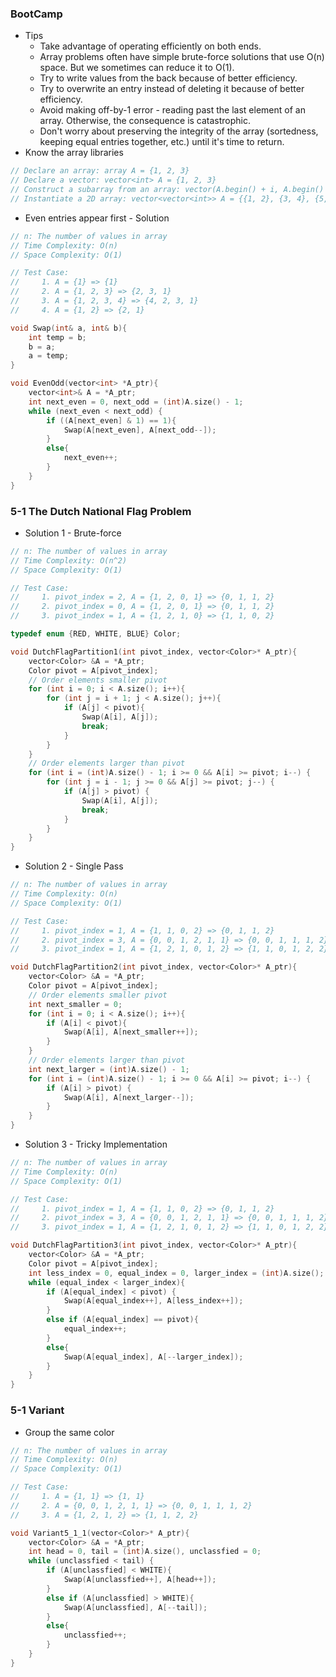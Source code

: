 ### BootCamp

* Tips
  * Take advantage of operating efficiently on both ends.
  * Array problems often have simple brute-force solutions that use O\(n\) space. But we sometimes can reduce it to O\(1\).
  * Try to write values from the back because of better efficiency.
  * Try to overwrite an entry instead of deleting it because of better efficiency.
  * Avoid making off-by-1 error - reading past the last element of an array. Otherwise, the consequence is catastrophic.
  * Don't worry about preserving the integrity of the array \(sortedness, keeping equal entries together, etc.\) until it's time to return.
* Know the array libraries

```cpp
// Declare an array: array A = {1, 2, 3}
// Declare a vector: vector<int> A = {1, 2, 3}
// Construct a subarray from an array: vector(A.begin() + i, A.begin() + j)
// Instantiate a 2D array: vector<vector<int>> A = {{1, 2}, {3, 4}, {5, 6}}
```

* Even entries appear first - Solution

```cpp
// n: The number of values in array
// Time Complexity: O(n)
// Space Complexity: O(1)

// Test Case:
//     1. A = {1} => {1}
//     2. A = {1, 2, 3} => {2, 3, 1}
//     3. A = {1, 2, 3, 4} => {4, 2, 3, 1}
//     4. A = {1, 2} => {2, 1}

void Swap(int& a, int& b){
    int temp = b;
    b = a;
    a = temp;
}

void EvenOdd(vector<int> *A_ptr){
    vector<int>& A = *A_ptr;
    int next_even = 0, next_odd = (int)A.size() - 1;
    while (next_even < next_odd) {
        if ((A[next_even] & 1) == 1){
            Swap(A[next_even], A[next_odd--]);
        }
        else{
            next_even++;
        }
    }
}
```

### 5-1 The Dutch National Flag Problem

* Solution 1 - Brute-force

```cpp
// n: The number of values in array
// Time Complexity: O(n^2)
// Space Complexity: O(1)

// Test Case:
//     1. pivot_index = 2, A = {1, 2, 0, 1} => {0, 1, 1, 2}
//     2. pivot_index = 0, A = {1, 2, 0, 1} => {0, 1, 1, 2}
//     3. pivot_index = 1, A = {1, 2, 1, 0} => {1, 1, 0, 2}

typedef enum {RED, WHITE, BLUE} Color;

void DutchFlagPartition1(int pivot_index, vector<Color>* A_ptr){
    vector<Color> &A = *A_ptr;
    Color pivot = A[pivot_index];
    // Order elements smaller pivot
    for (int i = 0; i < A.size(); i++){
        for (int j = i + 1; j < A.size(); j++){
            if (A[j] < pivot){
                Swap(A[i], A[j]);
                break;
            }
        }
    }
    // Order elements larger than pivot
    for (int i = (int)A.size() - 1; i >= 0 && A[i] >= pivot; i--) {
        for (int j = i - 1; j >= 0 && A[j] >= pivot; j--) {
            if (A[j] > pivot) {
                Swap(A[i], A[j]);
                break;
            }
        }
    }
}
```

* Solution 2 - Single Pass

```cpp
// n: The number of values in array
// Time Complexity: O(n)
// Space Complexity: O(1)

// Test Case:
//     1. pivot_index = 1, A = {1, 1, 0, 2} => {0, 1, 1, 2}
//     2. pivot_index = 3, A = {0, 0, 1, 2, 1, 1} => {0, 0, 1, 1, 1, 2}
//     3. pivot_index = 1, A = {1, 2, 1, 0, 1, 2} => {1, 1, 0, 1, 2, 2}

void DutchFlagPartition2(int pivot_index, vector<Color>* A_ptr){
    vector<Color> &A = *A_ptr;
    Color pivot = A[pivot_index];
    // Order elements smaller pivot
    int next_smaller = 0;
    for (int i = 0; i < A.size(); i++){
        if (A[i] < pivot){
            Swap(A[i], A[next_smaller++]);
        }
    }
    // Order elements larger than pivot
    int next_larger = (int)A.size() - 1;
    for (int i = (int)A.size() - 1; i >= 0 && A[i] >= pivot; i--) {
        if (A[i] > pivot) {
            Swap(A[i], A[next_larger--]);
        }
    }
}
```

* Solution 3 - Tricky Implementation

```cpp
// n: The number of values in array
// Time Complexity: O(n)
// Space Complexity: O(1)

// Test Case:
//     1. pivot_index = 1, A = {1, 1, 0, 2} => {0, 1, 1, 2}
//     2. pivot_index = 3, A = {0, 0, 1, 2, 1, 1} => {0, 0, 1, 1, 1, 2}
//     3. pivot_index = 1, A = {1, 2, 1, 0, 1, 2} => {1, 1, 0, 1, 2, 2}

void DutchFlagPartition3(int pivot_index, vector<Color>* A_ptr){
    vector<Color> &A = *A_ptr;
    Color pivot = A[pivot_index];
    int less_index = 0, equal_index = 0, larger_index = (int)A.size();
    while (equal_index < larger_index){
        if (A[equal_index] < pivot) {
            Swap(A[equal_index++], A[less_index++]);
        }
        else if (A[equal_index] == pivot){
            equal_index++;
        }
        else{
            Swap(A[equal_index], A[--larger_index]);
        }
    }
}
```

### 5-1 Variant

* Group the same color

```cpp
// n: The number of values in array
// Time Complexity: O(n)
// Space Complexity: O(1)

// Test Case:
//     1. A = {1, 1} => {1, 1}
//     2. A = {0, 0, 1, 2, 1, 1} => {0, 0, 1, 1, 1, 2}
//     3. A = {1, 2, 1, 2} => {1, 1, 2, 2}

void Variant5_1_1(vector<Color>* A_ptr){
    vector<Color> &A = *A_ptr;
    int head = 0, tail = (int)A.size(), unclassfied = 0;
    while (unclassfied < tail) {
        if (A[unclassfied] < WHITE){
            Swap(A[unclassfied++], A[head++]);
        }
        else if (A[unclassfied] > WHITE){
            Swap(A[unclassfied], A[--tail]);
        }
        else{
            unclassfied++;
        }
    }
}
```



